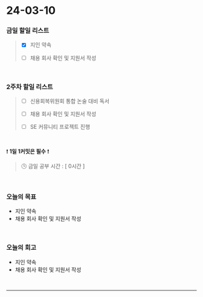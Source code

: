 # 24-03-10
### 금일 할일 리스트
> - [x]  지인 약속
>
> - [ ]  채용 회사 확인 및 지원서 작성

<br/>

### 2주차 할일 리스트  
> - [ ]  신용회복위원회 통합 논술 대비 독서
>
> - [ ]  채용 회사 확인 및 지원서 작성
>
> - [ ]  SE 커뮤니티 프로젝트 진행

<br/>

❗ **1일 1커밋은 필수** ❗
> 🕒 금일 공부 시간 : [ 0시간 ]

<br/>

### 오늘의 목표
- 지인 약속
- 채용 회사 확인 및 지원서 작성

<br>

### 오늘의 회고
- 지인 약속
- 채용 회사 확인 및 지원서 작성

<br/>

------------  
